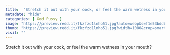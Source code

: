 ```yaml
---
title:  "Stretch it out with your cock, or feel the warm wetness in your mouth?"
metadate: "hide"
categories: [ God Pussy ]
image: "https://preview.redd.it/fkzfzd1lnho51.jpg?auto=webp&s=f1e53bddbe3affd6759fddb3e0dba9565a32c3c1"
thumb: "https://preview.redd.it/fkzfzd1lnho51.jpg?width=1080&crop=smart&auto=webp&s=e7e549ca4dab7cae90b64e72a90bc9b26a6c63cd"
visit: ""
---
```

Stretch it out with your cock, or feel the warm wetness in your mouth?
